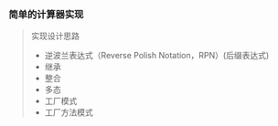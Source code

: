 ### 简单的计算器实现

> 实现设计思路
> - 逆波兰表达式（Reverse Polish Notation，RPN）(后缀表达式)
> - 继承
> - 整合
> - 多态
> - 工厂模式
> - 工厂方法模式